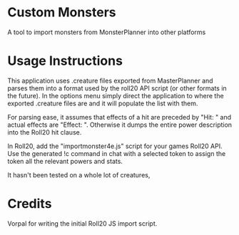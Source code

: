 # Custom Monsters
A tool to import monsters from MonsterPlanner into other platforms

# Usage Instructions
This application uses .creature files exported from MasterPlanner and parses them into a format used by the roll20 API script (or other formats in the future).
In the options menu simply direct the application to where the exported .creature files are and it will populate the list with them.

For parsing ease, it assumes that effects of a hit are preceded by "Hit: " and actual effects are "Effect: ". Otherwise it dumps the entire power description into the Roll20 hit clause.

In Roll20, add the "importmonster4e.js" script for your games Roll20 API. Use the generated !c command in chat with a selected token to assign the token all the relevant powers and stats.

It hasn't been tested on a whole lot of creatures, 

# Credits
Vorpal for writing the initial Roll20 JS import script.